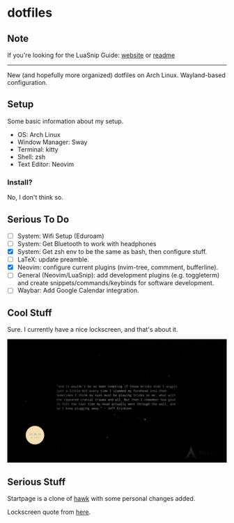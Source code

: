 # dotfiles

## Note

If you're looking for the LuaSnip Guide: [website](https://evesdropper.dev/files/luasnip/) or [readme](https://github.com/evesdropper/dotfiles/tree/main/nvim/luasnip)

<hr> 

New (and hopefully more organized) dotfiles on Arch Linux. Wayland-based configuration.

## Setup
Some basic information about my setup.
- OS: Arch Linux
- Window Manager: Sway
- Terminal: kitty
- Shell: zsh
- Text Editor: Neovim

### Install?
No, I don't think so.

## Serious To Do
- [ ] System: Wifi Setup (Eduroam)
- [ ] System: Get Bluetooth to work with headphones
- [x] System: Get zsh env to be the same as bash, then configure stuff.
- [ ] LaTeX: update preamble.
- [x] Neovim: configure current plugins (nvim-tree, commment, bufferline). 
- [ ] General (Neovim/LuaSnip): add development plugins (e.g. toggleterm) and create snippets/commands/keybinds for software development.
- [ ] Waybar: Add Google Calendar integration.

## Cool Stuff
Sure. I currently have a nice lockscreen, and that's about it.

![Lockscreen](./assets/lockscreen.png)


## Serious Stuff
Startpage is a clone of [hawk](https://github.com/itsvs/hawk) with some personal changes added.

Lockscreen quote from [here](https://academia.stackexchange.com/questions/2219/how-should-i-deal-with-becoming-discouraged-as-a-graduate-student/2221#2221).
